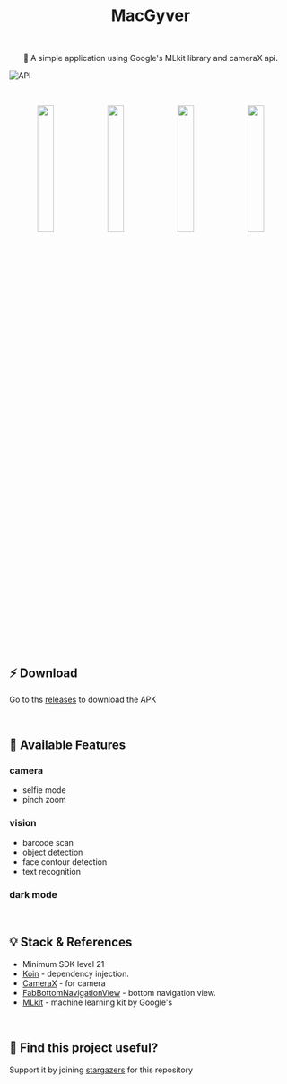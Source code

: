 <h1 align="center">MacGyver</h1></br>

<p align="center"> 
🤖 A simple application using Google's MLkit library and cameraX api.
</p>

![API](https://img.shields.io/badge/API-21%2B-brightgreen.svg?style=flat-square)

</br>

<p align="center">
<img src="https://github.com/hongbeomi/MacGyver/blob/master/image/barcode.jpeg" width="24%"/>
<img src="https://github.com/hongbeomi/MacGyver/blob/master/image/face.jpeg" width="24%"/>
<img src="https://github.com/hongbeomi/MacGyver/blob/master/image/object.jpeg" width="24%"/>
<img src="https://github.com/hongbeomi/MacGyver/blob/master/image/text.jpeg" width="24%"/>
</p>

</br>

## ⚡️ Download

Go to ths [releases]() to download the APK

</br>

## 🧐 Available Features

### camera

- selfie mode
- pinch zoom

### vision

- barcode scan
- object detection
- face contour detection
- text recognition

### dark mode

</br>

## 💡 Stack & References

- Minimum SDK level 21
- [Koin](https://github.com/InsertKoinIO/koin) - dependency injection.
- [CameraX](https://developer.android.com/training/camerax) - for camera
- [FabBottomNavigationView](https://github.com/VadimZhuk0v/FabBottomNavigationView) - bottom navigation view.
- [MLkit](https://github.com/googlesamples/mlkit) - machine learning kit by Google's 

</br>

## 🌟 Find this project useful?

Support it by joining [stargazers](https://github.com/hongbeomi/MacGyver/stargazers) for this repository